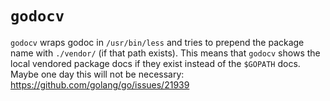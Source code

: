 # `godocv`

`godocv` wraps godoc in `/usr/bin/less` and tries to prepend the package name
with `./vendor/` (if that path exists). This means that `godocv` shows the local
vendored package docs if they exist instead of the `$GOPATH` docs. Maybe one day
this will not be necessary: https://github.com/golang/go/issues/21939
